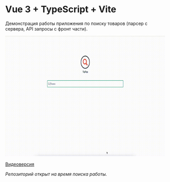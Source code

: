 # Vue 3 + TypeScript + Vite

Демонстрация работы приложения по поиску товаров (парсер с сервера, API запросы с фронт части).

![Демонстрация работы](https://github.com/audiosupp/tiptop-search-vue-ts/blob/main/output_optimized.gif?raw=true)


[Видеоверсия](https://rutube.ru/video/c8d1ed0776ba9b95c399bb2006f43a9f/)


*Репозиторий открыт на время поиска работы.*
